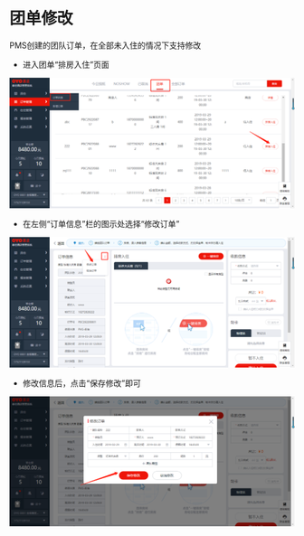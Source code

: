 # 团单修改

PMS创建的团队订单，在全部未入住的情况下支持修改

* 进入团单“排房入住”页面

![](../../../.gitbook/assets/image%20%28509%29.png)

* 在左侧“订单信息”栏的图示处选择“修改订单”

![](../../../.gitbook/assets/image%20%28491%29.png)

* 修改信息后，点击“保存修改”即可

![](../../../.gitbook/assets/image%20%28362%29.png)


